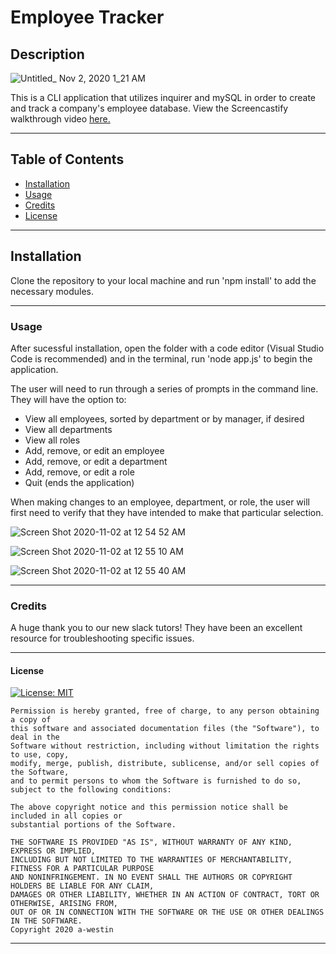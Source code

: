 # Employee Tracker

 ## Description  

![Untitled_ Nov 2, 2020 1_21 AM](https://user-images.githubusercontent.com/69770137/97836357-22469080-1caa-11eb-827a-6b7fadd526f7.gif)


 This is a CLI application that utilizes inquirer and mySQL in order to create and track a company's employee database.  View the Screencastify walkthrough video [here.](https://drive.google.com/file/d/11HYbLNR2JnNLgzyw4xYYyII51KUxxD63/view?usp=sharing)
  
  ******

  ## Table of Contents 
  * [Installation](#installation)
  * [Usage](#usage)
  * [Credits](#credits)
  * [License](#license)
  
  ******

  ## Installation
  
  Clone the repository to your local machine and run 'npm install' to add the necessary modules.  

  ******

  ### Usage
  
  After sucessful installation, open the folder with a code editor (Visual Studio Code is recommended) and in the terminal, run 'node app.js' to begin the application.
  
  The user will need to run through a series of prompts in the command line. They will have the option to:
  
  * View all employees, sorted by department or by manager, if desired
  * View all departments
  * View all roles
  * Add, remove, or edit an employee
  * Add, remove, or edit a department
  * Add, remove, or edit a role
  * Quit (ends the application)
  
  When making changes to an employee, department, or role, the user will first need to verify that they have intended to make that particular selection. 
  
  ![Screen Shot 2020-11-02 at 12 54 52 AM](https://user-images.githubusercontent.com/69770137/97834611-3ee0c980-1ca6-11eb-90de-01c2b2605aa6.png)
  
  ![Screen Shot 2020-11-02 at 12 55 10 AM](https://user-images.githubusercontent.com/69770137/97834613-41dbba00-1ca6-11eb-8bc4-3aa7c668a75e.png)
  
  ![Screen Shot 2020-11-02 at 12 55 40 AM](https://user-images.githubusercontent.com/69770137/97834618-43a57d80-1ca6-11eb-82fd-910427799145.png)  

  ******

  ### Credits
  
  A huge thank you to our new slack tutors! They have been an excellent resource for troubleshooting specific issues. 
  
  ******

  #### License
  [![License: MIT](https://img.shields.io/badge/License-MIT-yellow.svg)](https://opensource.org/licenses/MIT)

    Permission is hereby granted, free of charge, to any person obtaining a copy of 
    this software and associated documentation files (the "Software"), to deal in the 
    Software without restriction, including without limitation the rights to use, copy, 
    modify, merge, publish, distribute, sublicense, and/or sell copies of the Software, 
    and to permit persons to whom the Software is furnished to do so, subject to the following conditions:
    
    The above copyright notice and this permission notice shall be included in all copies or 
    substantial portions of the Software.
    
    THE SOFTWARE IS PROVIDED "AS IS", WITHOUT WARRANTY OF ANY KIND, EXPRESS OR IMPLIED, 
    INCLUDING BUT NOT LIMITED TO THE WARRANTIES OF MERCHANTABILITY, FITNESS FOR A PARTICULAR PURPOSE 
    AND NONINFRINGEMENT. IN NO EVENT SHALL THE AUTHORS OR COPYRIGHT HOLDERS BE LIABLE FOR ANY CLAIM, 
    DAMAGES OR OTHER LIABILITY, WHETHER IN AN ACTION OF CONTRACT, TORT OR OTHERWISE, ARISING FROM, 
    OUT OF OR IN CONNECTION WITH THE SOFTWARE OR THE USE OR OTHER DEALINGS IN THE SOFTWARE. 
    Copyright 2020 a-westin  

  ******
